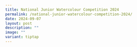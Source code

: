 ```yaml
---
title: National Junior Watercolour Competition 2024
permalink: /national-junior-watercolour-competition-2024/
date: 2024-09-07
layout: post
description: ""
image: ""
variant: tiptap
---
```

